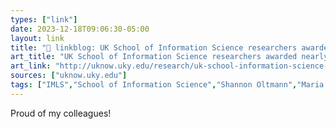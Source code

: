 ```yaml
---
types: ["link"]
date: 2023-12-18T09:06:30-05:00
layout: link
title: "🔗 linkblog: UK School of Information Science researchers awarded nearly $700,000 in IMLS grants | UKNow'"
art_title: "UK School of Information Science researchers awarded nearly $700,000 in IMLS grants | UKNow"
art_link: "http://uknow.uky.edu/research/uk-school-information-science-researchers-awarded-nearly-700000-imls-grants"
sources: ["uknow.uky.edu"]
tags: ["IMLS","School of Information Science","Shannon Oltmann","Maria Cahill","University of Kentucky"]
---
```

Proud of my colleagues!
